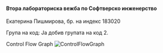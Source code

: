 #### **Втора лабораториска вежба по Софтверско инженерство**

Екатерина Пишмирова, бр. на индекс 183020

Група на код:
Ја добив групата на код 2.

Control Flow Graph
![ControlFlowGraph](https://user-images.githubusercontent.com/63239108/84577821-e9bc1e00-adbf-11ea-88d3-ba2440852e05.png)
